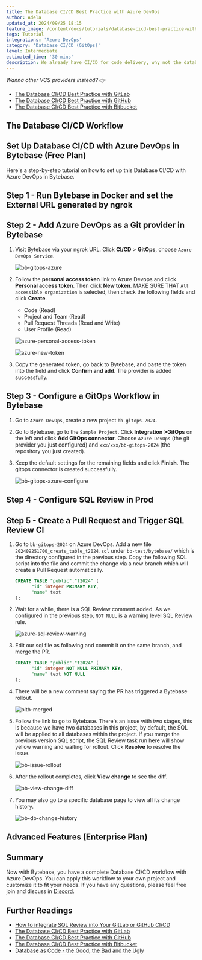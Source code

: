 ```yaml
---
title: The Database CI/CD Best Practice with Azure DevOps
author: Adela
updated_at: 2024/09/25 18:15
feature_image: /content/docs/tutorials/database-cicd-best-practice-with-azure-devops/database-cicd-with-azure-devops.webp
tags: Tutorial
integrations: 'Azure DevOps'
category: 'Database CI/CD (GitOps)'
level: Intermediate
estimated_time: '30 mins'
description: We already have CI/CD for code delivery, why not the database? Imagine applying and deploying database changes the same way you would application code.
---
```


_Wanna other VCS providers instead?_ 👉

- [The Database CI/CD Best Practice with GitLab](/docs/tutorials/database-cicd-best-practice-with-gitlab)
- [The Database CI/CD Best Practice with GitHub](/docs/tutorials/database-cicd-best-practice-with-github)
- [The Database CI/CD Best Practice with Bitbucket](/docs/tutorials/database-cicd-best-practice-with-bitbucket)

## The Database CI/CD Workflow

<IncludeBlock url="/docs/share/tutorials/database-workflow"></IncludeBlock>

## Set Up Database CI/CD with Azure DevOps in Bytebase (Free Plan)

Here's a step-by-step tutorial on how to set up this Database CI/CD with Azure DevOps in Bytebase.

## Step 1 - Run Bytebase in Docker and set the External URL generated by ngrok

<IncludeBlock url="/docs/get-started/install/vcs-with-ngrok"></IncludeBlock>

## Step 2 - Add Azure DevOps as a Git provider in Bytebase

1. Visit Bytebase via your ngrok URL. Click **CI/CD** > **GitOps**, choose `Azure DevOps Service`.

   ![bb-gitops-azure](/content/docs/tutorials/database-cicd-best-practice-with-azure-devops/bb-gitops-azure.webp)

1. Follow the **personal access token** link to Azure Devops and click **Personal access token**. Then click **New token**. MAKE SURE THAT `All accessible organization` is selected, then check the following fields and click **Create**.

   - Code (Read)
   - Project and Team (Read)
   - Pull Request Threads (Read and Write)
   - User Profile (Read)

   ![azure-personal-access-token](/content/docs/tutorials/database-cicd-best-practice-with-azure-devops/azure-personal-access-token.webp)

   ![azure-new-token](/content/docs/tutorials/database-cicd-best-practice-with-azure-devops/azure-new-token.webp)

1. Copy the generated token, go back to Bytebase, and paste the token into the field and click **Confirm and add**. The provider is added successfully.

## Step 3 - Configure a GitOps Workflow in Bytebase

1. Go to `Azure DevOps`, create a new project `bb-gitops-2024`.

1. Go to Bytebase, go to the `Sample Project`. Click **Integration >GitOps** on the left and click **Add GitOps connector**. Choose `Azure DevOps` (the git provider you just configured) and `xxx/xxx/bb-gitops-2024` (the repository you just created).

1. Keep the default settings for the remaining fields and click **Finish**. The gitops connector is created successfully.

   ![bb-gitops-azure-configure](/content/docs/tutorials/database-cicd-best-practice-with-azure-devops/bb-gitops-azure-configure.webp)

## Step 4 - Configure SQL Review in Prod

<IncludeBlock url="/docs/share/tutorials/sql-review-not-null"></IncludeBlock>

## Step 5 - Create a Pull Request and Trigger SQL Review CI

1. Go to `bb-gitops-2024` on Azure DevOps. Add a new file `202409251700_create_table_t2024.sql` under `bb-test/bytebase/` which is the directory configured in the previous step. Copy the following SQL script into the file and commit the change via a new branch which will create a Pull Request automatically.

   ```sql
   CREATE TABLE "public"."t2024" (
         "id" integer PRIMARY KEY,
         "name" text
   );
   ```

1. Wait for a while, there is a SQL Review comment added. As we configured in the previous step, `NOT NULL` is a warning level SQL Review rule.

   ![azure-sql-review-warning](/content/docs/tutorials/database-cicd-best-practice-with-azure-devops/azure-sql-review-warning.webp)

1. Edit our sql file as following and commit it on the same branch, and merge the PR.

   ```sql
   CREATE TABLE "public"."t2024" (
         "id" integer NOT NULL PRIMARY KEY,
         "name" text NOT NULL
   );
   ```

1. There will be a new comment saying the PR has triggered a Bytebase rollout.

   ![bitb-merged](/content/docs/tutorials/database-cicd-best-practice-with-bitbucket/bitb-merged.webp)

1. Follow the link to go to Bytebase. There's an issue with two stages, this is because we have two databases in this project, by default, the SQL will be applied to all databases within the project. If you merge the previous version SQL script, the SQL Review task run here will show yellow warning and waiting for rollout. Click **Resolve** to resolve the issue.

   ![bb-issue-rollout](/content/docs/tutorials/database-cicd-best-practice-with-bitbucket/bb-issue-rollout.webp)

1. After the rollout completes, click **View change** to see the diff.

   ![bb-view-change-diff](/content/docs/tutorials/database-cicd-best-practice-with-bitbucket/bb-view-change-diff.webp)

1. You may also go to a specific database page to view all its change history.

   ![bb-db-change-history](/content/docs/tutorials/database-cicd-best-practice-with-bitbucket/bb-db-change-history.webp)

## Advanced Features (Enterprise Plan)

<IncludeBlock url="/docs/share/tutorials/database-workflow-advanced-features"></IncludeBlock>

## Summary

Now with Bytebase, you have a complete Database CI/CD workflow with Azure DevOps. You can apply this workflow to your own project and customize it to fit your needs. If you have any questions, please feel free join and discuss in [Discord](https://discord.gg/huyw7gRsyA).

## Further Readings

- [How to integrate SQL Review into Your GitLab or GitHub CI/CD](/docs/tutorials/how-to-integrate-sql-review-into-gitlab-github-ci/)
- [The Database CI/CD Best Practice with GitLab](/docs/tutorials/database-cicd-best-practice-with-gitlab)
- [The Database CI/CD Best Practice with GitHub](/docs/tutorials/database-cicd-best-practice-with-github)
- [The Database CI/CD Best Practice with Bitbucket](/docs/tutorials/database-cicd-best-practice-with-bitbucket)
- [Database as Code - the Good, the Bad and the Ugly](/blog/database-as-code)
